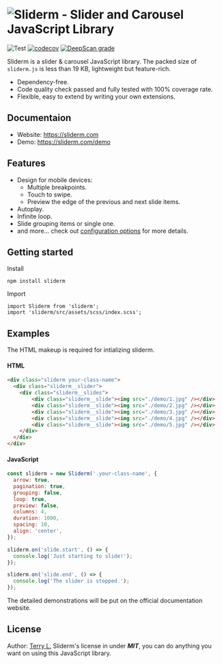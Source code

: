 # ![Sliderm - Slider and Carousel JavaScript Library](https://i.imgur.com/C5fGYJ5.png)

![Test](https://github.com/terrylinooo/sliderm.js/actions/workflows/testing.yml/badge.svg) [![codecov](https://codecov.io/gh/terrylinooo/sliderm.js/branch/master/graph/badge.svg?token=poJlzJqTlq)](https://codecov.io/gh/terrylinooo/sliderm.js) [![DeepScan grade](https://deepscan.io/api/teams/19398/projects/22800/branches/678024/badge/grade.svg)](https://deepscan.io/dashboard#view=project&tid=19398&pid=22800&bid=678024)


Sliderm is a slider & carousel JavaScript library. The packed size of `sliderm.js` is less than 19 KB, lightweight but feature-rich.

- Dependency-free.
- Code quality check passed and fully tested with 100% coverage rate.
- Flexible, easy to extend by writing your own extensions.

## Documentaion

- Website: https://sliderm.com
- Demo: https://sliderm.com/demo

## Features

- Design for mobile devices:
    - Multiple breakpoints.
    - Touch to swipe.
    - Preview the edge of the previous and next slide items.
- Autoplay.
- Infinite loop.
- Slide grouping items or single one.
- and more... check out [configuration options](https://sliderm.com/docs/options) for more details.

## Getting started

Install

```
npm install sliderm
```

Import

```
import Sliderm from 'sliderm';
import 'sliderm/src/assets/scss/index.scss';
```

## Examples

The HTML makeup is required for intializing sliderm.

#### HTML

```html
<div class="sliderm your-class-name">
  <div class="sliderm__slider">
    <div class="sliderm__slides">
        <div class="sliderm__slide"><img src="./demo/1.jpg" /></div>
        <div class="sliderm__slide"><img src="./demo/2.jpg" /></div>
        <div class="sliderm__slide"><img src="./demo/3.jpg" /></div>
        <div class="sliderm__slide"><img src="./demo/4.jpg" /></div>
        <div class="sliderm__slide"><img src="./demo/5.jpg" /></div>
    </div>
  </div>
</div>
```

#### JavaScript

```javascript
const sliderm = new Sliderm('.your-class-name', {
  arrow: true,
  pagination: true,
  grouping: false,
  loop: true,
  preview: false,
  columns: 4,
  duration: 1000,
  spacing: 10,
  align: 'center',
});

sliderm.on('slide.start', () => {
  console.log('Just starting to slide!');
});

sliderm.on('slide.end', () => {
  console.log('The slider is stopped.');
});
```

The detailed demonstrations will be put on the official documentation website.

## License

Author: [Terry L.](https://terryl.in/)
Sliderm's license in under ***MIT***, you can do anything you want on using this JavaScript library.
